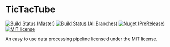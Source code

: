 # TicTacTube
[![Build Status (Master)](https://img.shields.io/travis/ThinkingTransistor/Sigma/master.svg?style=flat-square)](https://travis-ci.org/plainerman/TicTacTube)
[![Build Status (All Branches)](https://img.shields.io/travis/ThinkingTransistor/Sigma/master.svg?style=flat-square)](https://travis-ci.org/plainerman/TicTacTube/branches#)
[![Nuget (PreRelease)](https://img.shields.io/nuget/vpre/TTT.TicTacTube.svg?style=flat-square)](https://www.nuget.org/packages/TTT.TicTacTube)
[![MIT license](https://img.shields.io/github/license/mashape/apistatus.svg?style=flat-square)](http://choosealicense.com/licenses/mit)

An easy to use data processing pipeline licensed under the MIT license.
